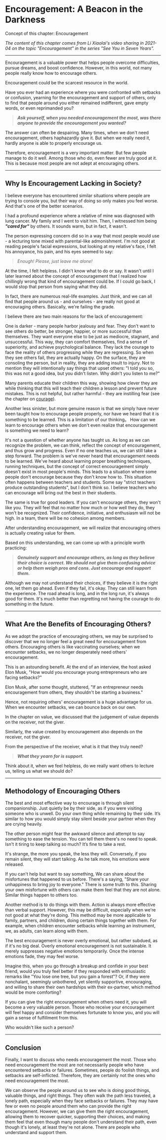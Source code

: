 # Encouragement: A Beacon in the Darkness

Concept of this chapter: Encouragement

*The content of this chapter comes from Li Xiaolai's video sharing in 2021-04 on the topic "Encouragement" in the series "See You in Seven Years".*

---

Encouragement is a valuable power that helps people overcome difficulties, pursue dreams, and boost confidence. However, in this world, not many people really know how to encourage others.

Encouragement could be the scarcest resource in the world.

Have you ever had an experience where you were confronted with setbacks or confusion, yearning for the encouragement and support of others, only to find that people around you either remained indifferent, gave empty words, or even reprimanded you?

> ***Ask yourself, when you needed encouragement the most, was there anyone to provide the encouragement you wanted?***

The answer can often be despairing. Many times, when we don't need encouragement, others haphazardly give it. But when we really need it, hardly anyone is able to properly encourage us.

Therefore, encouragement is a very important matter. But few people manage to do it well. Among those who do, even fewer are truly good at it. This is because most people are not adept at encouraging others.

---

## Why Is Encouragement Lacking in Society?

I believe everyone has encountered similar situations where people are trying to console you, but their way of doing so only makes you feel worse. And that's one of the better scenarios.

I had a profound experience where a relative of mine was diagnosed with lung cancer. My family and I went to visit him. Then, I witnessed him being ***"cared for"*** by others. It sounds warm, but in fact, it wasn't.

The person expressing concern did so in a way that most people would use - a lecturing tone mixed with parental-like admonishment. I'm not good at reading people's facial expressions, but looking at my relative's face, I felt his annoyance, his pain, and his eyes seemed to say:

> *Enough! Please, just leave me alone!*

At the time, I felt helpless. I didn't know what to do or say. It wasn't until I later learned about the concept of encouragement that I realized how chillingly wrong that kind of encouragement could be. If I could go back, I would stop that person from saying what they did.

In fact, there are numerous real-life examples. Just think, and we can all find that people around us - and ourselves - are really not good at encouraging others. Basically, we're failing the grade.

I believe there are two main reasons for the lack of encouragement:

One is darker - many people harbor jealousy and fear. They don't want to see others do better, be stronger, happier, or more successful than themselves. They want everyone else to be just as mediocre, stagnant, and unsuccessful. This way, they can comfort themselves, find a sense of superiority, and achieve psychological balance. They lack the courage to face the reality of others progressing while they are regressing. So when they see others fail, they are actually happy. On the surface, they are consoling the person, but in reality, they are adding insult to injury. Not to mention they will intentionally say things that upset others: "I told you so, this was not a good idea, but you didn't listen. Why didn't you listen to me?"

Many parents educate their children this way, showing how clever they are while thinking that this will teach their children a lesson and prevent future mistakes. This is not helpful, but rather harmful - they are instilling fear (see the chapter on [courage](https://github.com/ericlee1778/writing/blob/main/english/Learning%20Note%20-%20See%20You%20in%20Seven%20Years%20series%20(from%20Li%20Xiaolai)/010.Courage.md)).

Another less sinister, but more genuine reason is that we simply have never been taught how to encourage people properly, nor have we heard that it is something to be learned. This is a limitation of our thinking。 How can we learn to encourage others when we don't even realize that encouragement is something we need to learn?

It's not a question of whether anyone has taught us. As long as we can recognize the problem, we can think, reflect the concept of encouragement, and thus grow and progress. Even if no one teaches us, we can still take a step forward. The problem is we've never heard that encouragement needs to be learned. We've heard about learning proper breathing techniques, running techniques, but the concept of correct encouragement simply doesn't exist in most people's minds. This leads to a situation where some people don't encourage because they don't know how to. This situation often happens between teachers and students. Some say "strict teachers produce outstanding students", but I don't think so. I believe teachers who can encourage will bring out the best in their students.

The same is true for good leaders. If you can't encourage others, they won't like you. They will feel that no matter how much or how well they do, they won't be recognized. Their confidence, initiative, and enthusiasm will not be high. In a team, there will be no cohesion among members.

After understanding encouragement, we will realize that encouraging others is actually creating value for them.

Based on this understanding, we can come up with a principle worth practicing:

> ***Genuinely support and encourage others, as long as they believe their choice is correct. We should not give them confusing advice or help them weigh pros and cons. Just encourage and support them.***

Although we may not understand their choices, if they believe it is the right one, let them go ahead. Even if they fail, it's okay. They can still learn from the experience. The road ahead is long, and in the long run, it's always good for them. It's much better than regretting not having the courage to do something in the future.

---

## What Are the Benefits of Encouraging Others?

As we adopt the practice of encouraging others, we may be surprised to discover that we no longer feel a great need for encouragement from others. Encouraging others is like vaccinating ourselves; when we encounter setbacks, we no longer desperately need others' encouragement.

This is an astounding benefit. At the end of an interview, the host asked Elon Musk, "How would you encourage young entrepreneurs who are facing setbacks?"

Elon Musk, after some thought, stuttered, "If an entrepreneur needs encouragement from others, they shouldn't be starting a business."

Hence, not requiring others' encouragement is a huge advantage for us. When we encounter setbacks, we can bounce back on our own.

In the chapter on value, we discussed that the judgement of value depends on the receiver, not the giver.

Similarly, the value created by encouragement also depends on the receiver, not the giver.

From the perspective of the receiver, what is it that they truly need?

> ***What they yearn for is support.***

Think about it, when we feel helpless, do we really want others to lecture us, telling us what we should do?

---

## Methodology of Encouraging Others

The best and most effective way to encourage is through silent companionship. Just quietly be by their side, as if you were visiting someone who is unwell. Do your own thing while remaining by their side. It’s similar to how you would simply stay silent beside your partner when they are crying heavily.

The other person might fear the awkward silence and attempt to say something to ease the tension. You can tell them there's no need to speak. Isn't it tiring to keep talking so much? It’s fine to take a rest.

It's strange, the more you speak, the less they will. Conversely, if you remain silent, they will start talking. As he talk more, his emotions were released.

If you can't help but want to say something, We can share about the misfortunes that happened to us before. There's a saying, "Share your unhappiness to bring joy to everyone." There is some truth to this. Sharing your own misfortune with others can make them feel that they are not alone. Similar things happen to others too.

Another method is to do things with them. Action is always more effective than verbal support. However, this may be difficult, especially when we're not good at what they're doing. This method may be more applicable to family, partners, and children, doing certain things together with them. For example, when children encounter setbacks while learning an instrument, we, as adults, can learn along with them.

The best encouragement is never overly emotional, but rather subdued, as if it's no big deal. Overly emotional encouragement is not sustainable. It merely suppresses negative emotions temporarily. Once the intense emotions fade, they may feel worse.

Imagine this, when you go through a breakup and confide in your best friend, would you truly feel better if they responded with enthusiastic remarks like "You lose one tree, but you gain a forest"? Or, if they were nonchalant, seemingly unbothered, yet silently supportive, encouraging, and willing to share their own hardships with their ex-partner, which method would be more comforting?

If you can give the right encouragement when others need it, you will become a very valuable person. Those who receive your encouragement will feel happy and consider themselves fortunate to know you, and you will gain a sense of fulfillment from this.

Who wouldn't like such a person?

---

## Conclusion

Finally, I want to discuss who needs encouragement the most. Those who need encouragement the most are not necessarily people who have encountered setbacks or failures. Sometimes, people do foolish things, and setbacks are self-inflicted. Therefore, they are certainly not the ones who need encouragement the most.

We can observe the people around us to see who is doing good things, valuable things, and right things. They often walk the path less traveled, a lonely path, especially when they face setbacks or failures. They may have few or even no people around them who can provide the right encouragement. However, we can give them the right encouragement, allowing them to recover quicker, supporting their choices, and making them feel that even though many people don't understand their path, even though it's lonely, at least they're not alone. There are people who understand and support them.
